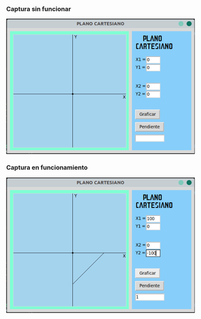 ### Captura sin funcionar
![Captura_1](Captura_1.png "Funcionamiento programa")
### Captura en funcionamiento
![Captura_2](Captura_2.png "Funcionamiento programa")